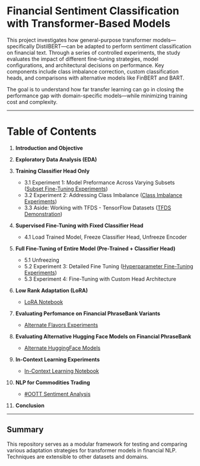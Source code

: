 # Financial Sentiment Classification with Transformer-Based Models

This project investigates how general-purpose transformer models—specifically DistilBERT—can be adapted to perform sentiment classification on financial text. Through a series of controlled experiments, the study evaluates the impact of different fine-tuning strategies, model configurations, and architectural decisions on performance. Key components include class imbalance correction, custom classification heads, and comparisons with alternative models like FinBERT and BART.

The goal is to understand how far transfer learning can go in closing the performance gap with domain-specific models—while minimizing training cost and complexity.

---

# Table of Contents

1. **Introduction and Objective**

2. **Exploratory Data Analysis (EDA)**

3. **Training Classifier Head Only**
   - 3.1 Experiment 1: Model Preformance Across Varying Subsets ([Subset Fine-Tuning Experiments](./experiments/3.1_subset_finetune.ipynb))
   - 3.2 Experiment 2: Addressing Class Imbalance ([Class Imbalance Experiments](./experiments/3.2_class_imbalance_experiments.ipynb))
   - 3.3 Aside: Working with TFDS - TensorFlow Datasets ([TFDS Demonstration](./experiments/3.3_TFDS_alternative.ipynb))

4. **Supervised Fine-Tuning with Fixed Classifier Head**
   - 4.1 Load Trained Model, Freeze Classifier Head, Unfreeze Encoder

5. **Full Fine-Tuning of Entire Model (Pre-Trained + Classifier Head)**
   - 5.1 Unfreezing
   - 5.2 Experiment 3: Detailed Fine Tuning ([Hyperparameter Fine-Tuning Experiments](./experiments/5.2_full_finetune.ipynb))
   - 5.3 Experiment 4: Fine-Tuning with Custom Head Architecture

6. **Low Rank Adaptation (LoRA)**
   - [LoRA Notebook](./part2_lora_finetune.ipynb)

7. **Evaluating Perfomance on Financial PhraseBank Variants**
   - [Alternate Flavors Experiments](./experiments/7_fin_phrasebank_flavors.ipynb)

8. **Evaluating Alternative Hugging Face Models on Financial PhraseBank**
   - [Alternate HuggingFace Models](./experiments/8_alternate_models.ipynb)

9. **In-Context Learning Experiments**
   - [In-Context Learning Notebook](./experiments/9_in_context_learning_experiments.ipynb)

10. **NLP for Commodities Trading**
    - [#OOTT Sentiment Analysis](../OOTT/oott.ipynb)

11. **Conclusion**

---


## Summary

This repository serves as a modular framework for testing and comparing various adaptation strategies for transformer models in financial NLP. Techniques are extensible to other datasets and domains.

